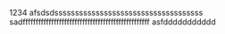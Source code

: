 1234
afsdsdssssssssssssssssssssssssssssssssssss
sadfffffffffffffffffffffffffffffffffffffffffffffffff
asfddddddddddd
